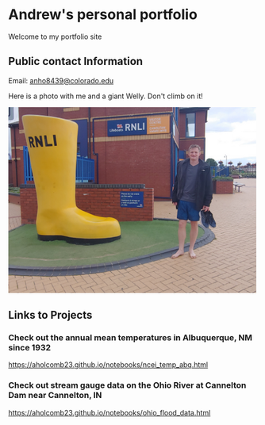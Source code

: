 
# Andrew's personal portfolio

Welcome to my portfolio site

## Public contact Information 

Email: anho8439@colorado.edu

Here is a photo with me and a giant Welly. Don't climb on it! 

<img src="/img/Welly.jpg" alt="A photo with me and a giant Welly. Don't climb on it! " width = 500>

## Links to Projects

### Check out the annual mean temperatures in Albuquerque, NM since 1932
https://aholcomb23.github.io/notebooks/ncei_temp_abq.html

### Check out stream gauge data on the Ohio River at Cannelton Dam near Cannelton, IN
https://aholcomb23.github.io/notebooks/ohio_flood_data.html
